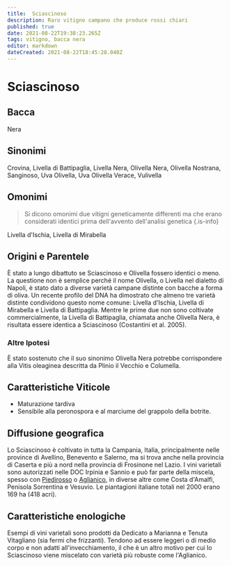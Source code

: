 ```yaml
---
title:  Sciascinoso
description: Raro vitigno campano che produce rossi chiari
published: true
date: 2021-08-22T19:38:23.265Z
tags: vitigno, bacca nera
editor: markdown
dateCreated: 2021-08-22T18:45:28.040Z
---
```


# Sciascinoso

## Bacca
Nera
## Sinonimi
 Crovina, Livella di Battipaglia, Livella Nera, Olivella Nera, Olivella Nostrana, Sanginoso, Uva Olivella, Uva Olivella Verace, Vulivella

## Omonimi
> Si dicono omonimi due vitigni geneticamente differenti ma che erano considerati identici prima dell'avvento dell'analisi genetica
{.is-info}

Livella d'Ischia, Livella di Mirabella


## Origini e Parentele

È stato a lungo dibattuto se Sciascinoso e Olivella fossero identici o meno. La questione non è semplice perché il nome Olivella, o Livella nel dialetto di Napoli, è stato dato a diverse varietà campane distinte con bacche a forma di oliva. Un recente profilo del DNA ha dimostrato che almeno tre varietà distinte condividono questo nome comune: Livella d'Ischia, Livella di Mirabella e Livella di Battipaglia. Mentre le prime due non sono coltivate commercialmente, la Livella di Battipaglia, chiamata anche Olivella Nera, è risultata essere identica a Sciascinoso (Costantini et al. 2005).

### Altre Ipotesi

È stato sostenuto che il suo sinonimo Olivella Nera potrebbe corrispondere alla Vitis oleaginea descritta da Plinio il Vecchio e Columella.

## Caratteristiche Viticole

- Maturazione tardiva
- Sensibile alla peronospora e al marciume del grappolo della botrite.

## Diffusione geografica

Lo Sciascinoso è coltivato in tutta la Campania, Italia, principalmente nelle province di Avellino, Benevento e Salerno, ma si trova anche nella provincia di Caserta e più a nord nella provincia di Frosinone nel Lazio. I vini varietali sono autorizzati nelle DOC Irpinia e Sannio e può far parte della miscela, spesso con [Piedirosso](/vitigni/bacca-nera/piedirosso) o [Aglianico](/vitigni/Italia/bacca-nera/aglianico), in diverse altre come Costa d'Amalfi, Penisola Sorrentina e Vesuvio. Le piantagioni italiane totali nel 2000 erano 169 ha (418 acri).

## Caratteristiche enologiche

Esempi di vini varietali sono prodotti da Dedicato a Marianna e Tenuta Vitagliano (sia fermi che frizzanti). Tendono ad essere leggeri o di medio corpo e non adatti all'invecchiamento, il che è un altro motivo per cui lo Sciascinoso viene miscelato con varietà più robuste come l'Aglianico.